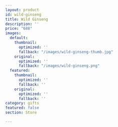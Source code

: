 ```yaml
---
layout: product
id: wild-ginseng
title: Wild Ginseng
description: ''
price: "688"
images:
  default:
    thumbnail:
      optimized: ''
      fallback: "/images/wild-ginseng-thumb.jpg"
    original:
      optimized: ''
      fallback: "/images/wild-ginseng.png"
  featured:
    thumbnail:
      optimized: ''
      fallback: ''
    original:
      optimized: ''
      fallback: ''
category: gifts
featured: false
section: Store

---
```

